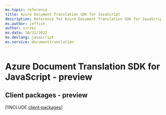 ```yaml
---
ms.topic: reference
title: Azure Document Translation SDK for JavaScript
description: Reference for Azure Document Translation SDK for JavaScript
ms.author: jeffish
author: xirzec
ms.data: 10/31/2022
ms.devlang: javascript
ms.service: documenttranslation
---
```

# Azure Document Translation SDK for JavaScript - preview

## Client packages - preview
[!INCLUDE [client-packages](document-translation-client-index.md)]